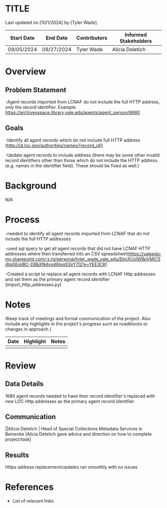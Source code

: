 # TITLE
Last updated on [10/1/2024] by [Tyler Wade].

| Start Date | End Date | Contributors | Informed Stakeholders |
| ---------- | -------- | ------------ | --------------------- |
| 09/05/2024 |09/27/2024|  Tyler Wade  |   Alicia Deletich     |                       |

# Overview
## Problem Statement
-Agent records imported from LCNAF do not include the full HTTP address, only the record identifier. Example: https://archivesspace.library.yale.edu/agents/agent_person/6660

## Goals
-Identify all agent records which do not include full HTTP address (http://id.loc.gov/authorities/names/[record_id])

-Update agent records to include address
(there may be some other invalid record identifiers other than those which do not include the HTTP address (e.g. names in the identifier field). These should be fixed as well.)


# Background
N/A


# Process
-needed to identify all agent records imported from LCNAF that do not include the full HTTP addresses

-used sql query to get all agent records that did not have LCNAF HTTP addresses where then transferred into an CSV spreadsheet(https://yaleedu-my.sharepoint.com/:x:/g/personal/tyler_wade_yale_edu/EbnXUzlWBpVMiC5dtgGEjgIBC-D8bXN4vq46IpqSSiiY7Q?e=YEE3CK)

-Created a script to replace all agent records with LCNAF Http addresses and set them as the primary agent record identifier (import_http_addresses.py)


# Notes
(Keep track of meetings and formal communication of the project. Also include any highlights in the project's progress such as roadblocks or changes in approach.)

| Date | Highlight | Notes |
| ---- | --------- | ----- |
|      |           |       |

# Review

## Data Details
1680 agent records needed to have their record identifier's replaced with new LOC Http addresses as the primary agent record identifier.

## Communication
 ||Alicia Detelich | Head of Special Collections Metadata Services in Beinecke |Alicia Detelich gave advice and direction on how to complete project/task|
 
## Results
Https address replacement/updates ran smoothly with no issues

# References

- List of relevant links
